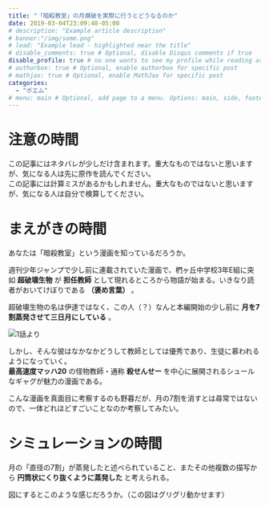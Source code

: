 ```yaml
---
title: "「暗殺教室」の月爆破を実際に行うとどうなるのか"
date: 2019-03-04T23:09:48-05:00
# description: "Example article description"
# banner:"/img/some.png"
# lead: "Example lead - highlighted near the title"
# disable_comments: true # Optional, disable Disqus comments if true
disable_profile: true # no one wants to see my profile while reading articles
# authorbox: true # Optional, enable authorbox for specific post
# mathjax: true # Optional, enable MathJax for specific post
categories:
  - "ポエム"
# menu: main # Optional, add page to a menu. Options: main, side, footer
---
```


# 注意の時間

この記事にはネタバレが少しだけ含まれます。重大なものではないと思いますが、気になる人は先に原作を読んでください。\
この記事には計算ミスがあるかもしれません。重大なものではないと思いますが、気になる人は自分で検算してください。

# まえがきの時間
あなたは「暗殺教室」という漫画を知っているだろうか。

週刊少年ジャンプで少し前に連載されていた漫画で、椚ヶ丘中学校3年E組に突如 **超破壊生物** が **担任教師** として現れるところから物語が始まる。いきなり読者がおいてけぼりである **（褒め言葉）** 。

超破壊生物の名は伊達ではなく、この人（？）なんと本編開始の少し前に **月を7割蒸発させて三日月にしている** 。

![1話より](./intro.jpg)

しかし、そんな彼はなかなかどうして教師としては優秀であり、生徒に慕われるようになっていく。\
 **最高速度マッハ20** の怪物教師・通称 **殺せんせー** を中心に展開されるシュールなギャグが魅力の漫画である。

こんな漫画を真面目に考察するのも野暮だが、月の7割を消すとは尋常ではないので、一体どれほどすごいことなのか考察してみたい。

# シミュレーションの時間

月の「直径の7割」が蒸発したと述べられていること、またその他複数の描写から **円筒状にくり抜くように蒸発した** と考えられる。

図にするとこのような感じだろうか。（この図はグリグリ動かせます）
<script src="https://cdn.plot.ly/plotly-latest.min.js"></script>
<div id="myDiv" style="width:100%;height:100%"></div>

<script type="text/javascript" src="./moonplot.js">
</script>

まずこの部分の体積を求めたいが、手計算することは自分の数学力では無理なので、コンピュータの力に頼ることにする。\
具体的には、大量に乱数を発生させ、そのうち上の領域内に入ったものの数を数えることで体積を求める。これをMonte Carlo法という[^needles]。\

1000万回ほど試行すればおおむね安定した値を得ることができ、消滅した部分が月全体の **58.4%** [^smaller_than_expected]とわかる。
月の質量は地球のおよそ81分の1の7350京トン[^moon_weight]であるので、その58.4%は **4290京トン** [^density]だ。

[^needles]:余談ですが、人力でMonte Carlo法を行って円周率を推定することもできます。cf.[ビュフォンの針](https://ja.wikipedia.org/wiki/%E3%83%93%E3%83%A5%E3%83%95%E3%82%A9%E3%83%B3%E3%81%AE%E9%87%9D#%E3%83%A9%E3%82%B6%E3%83%AA%E3%83%8B%E3%81%AE%E5%AE%9F%E9%A8%93)
[^smaller_than_expected]:直径の7割がなくなった割にそこまで失われてないですね。図を見ると妥当な気もします。
[^moon_weight]:[Wikipedia:月](https://ja.wikipedia.org/wiki/%E6%9C%88%E8%B3%AA%E9%87%8F)
[^density]:月の岩石の密度が一様であることを仮定した。非常にざっくりだがいずれにせよ後述の大惨事は避けられないだろう


よし、じゃあ続けてこれをこれだけの岩石を蒸発させるだけのエネルギーを計算していこう……

と思っていたら、物語終盤で僕を **驚くべき真実** が待っていた。

# 真実の時間

実は月は殺せんせーによって爆破されたのではなく[^not_enough_speed]、 **反物質生成実験の失敗により消滅していたのだった** 。
![138話より](./moon.jpg)
[^not_enough_speed]:そもそも、よく考えれば殺せんせーはおそらく独力では月に行くことすらできない。彼の最高速度はマッハ20だが、[地球を離れるためにはマッハ33が必要](https://ja.wikipedia.org/wiki/%E5%AE%87%E5%AE%99%E9%80%9F%E5%BA%A6#%E7%AC%AC%E4%BA%8C%E5%AE%87%E5%AE%99%E9%80%9F%E5%BA%A6%EF%BC%88%E5%9C%B0%E7%90%83%E8%84%B1%E5%87%BA%E9%80%9F%E5%BA%A6%EF%BC%89)だからである。高高度まで行くことはできても、空気のない宇宙でさらに加速するには自らの肉体をかなりの量放出せねばならず危険が伴うだろう。体の一部を対消滅させる半物質ビームを推進剤にすれば効率的に加速できるだろうが、その技は本編開始時点では習得していない

これ以上詳しく書くとネタバレになってしまうのでここで止めておく。

反物質とはなにかを説明できるほどの学が自分にはないので、とりあえず月の58.4%は「蒸発したのではなく、この世のどこからも消え去った」ことにする。\

消えた分の質量は、有名な$E=mc^2$の式にしたがってエネルギーに変換される。\
$E$がエネルギー、$m$が質量であり、$c$は光速である。光速はとても大きな値なので、これは「質量は莫大なエネルギーに等価である」または「エネルギーはごく少ない質量に等価である」ということを表した式である。\

たとえば物が燃えるときなども質量は減少しているが、小さすぎて感知できない。広島型原爆ですら **反応したウランが900g足らず、実際に消失した量に至ってはたったの0.6g強** と推測されている[^little_boy]。

[^little_boy]:[Wikipedia:広島型原爆](https://ja.wikipedia.org/wiki/%E3%83%AA%E3%83%88%E3%83%AB%E3%83%9C%E3%83%BC%E3%82%A4)

おわかりいただけるだろうか。原爆で0.6gだったのが、今回消滅した量は **4290京トン** である。桁が違うどころの話ではない。

# 計算の時間

## エネルギー量
発生するエネルギー量を実際に計算すると、

$$
E=mc^2=4.29\times 10^9\times (299792458)^2=3.856\times 10^{36} \mathrm{J}
$$

わかりやすく言い換えると、これは次のようになる。

* 広島型原爆 600垓発分[^little_boy]
* 人類史上最大の核爆弾ツァーリ・ボンバ 1900京発分[^tsar]
* 確認されているなかで史上最大の隕石の衝突 10兆回分[^Vredefort]
* 太陽から放射される光エネルギーの総量 317年分[^sol]

[^tsar]:[Wikipedia:ツァーリ・ボンバ](https://ja.wikipedia.org/wiki/%E3%83%84%E3%82%A1%E3%83%BC%E3%83%AA%E3%83%BB%E3%83%9C%E3%83%B3%E3%83%90)
[^Vredefort]:[Wikipedia:フレデフォート・ドーム](https://ja.wikipedia.org/wiki/%E3%83%95%E3%83%AC%E3%83%87%E3%83%95%E3%82%A9%E3%83%BC%E3%83%88%E3%83%BB%E3%83%89%E3%83%BC%E3%83%A0)
[^sol]:[Wikipedia:太陽](https://ja.wikipedia.org/wiki/%E5%A4%AA%E9%99%BD)

 **わかりやすくなってない。** 

## 地球に到達するエネルギー量

これだけの規模の爆発が起こったら地球にも凄まじい影響が出るのではなかろうか[^moon_evaporates]。
[^moon_evaporates]:そもそも月の残りがどう考えても蒸発するがそれはそれ。

簡単のため、エネルギーのすべてが光で伝わるとする[^justification]。また、爆発のエネルギーは全方向に均等に放たれるものとしよう。
[^justification]:宇宙はほぼ真空なので、それほどまずい仮定ではないと思う。

地球の半径は6400km,地球と月の距離は384400kmなので、地球に到達するエネルギーは総エネルギー量の
$$
\frac{6400^2\pi}{4\pi \times 384400^2} = 0.00692... \%
$$
になる。
たったの0.007%！

なので、実際地球に到達するエネルギーは
$$
3.856\times 10^{36} \mathrm{J} \rightarrow 2.672\times 10^{32} \mathrm{J}
$$
程度にまで抑えられる。

少なくなったように見えるが、これでもまだ **太陽から地球が受けるエネルギー2.19年分** だ。仮に甘く見積もって月の消滅が丸1日かけて起こったとして、 **月から降り注ぐ光の強さは通常の太陽光の961億倍** [^solar_power]。これが丸1日かけて地球上にまんべんなく降り注ぐわけで、おそらく植生が壊滅するだけならまだマシな方、地表は灼熱地獄と化し人類は死に絶えるだろう。
 **焼け石に水とはまさにこのことである。** 

![138話より](./earth.jpg)

[^solar_power]:太陽光の強度を[Wikipedia](https://ja.wikipedia.org/wiki/%E5%A4%AA%E9%99%BD%E3%82%A8%E3%83%8D%E3%83%AB%E3%82%AE%E3%83%BC#/media/File:Solar_land_area.png)を参考に平均$250\mathrm{W/m^2}$とした

# あとがきの時間

割と昔から空想科学読本みたいなのを書くのが夢で、ちょうどいい題材があったので書いてみました。楽しんでいただけたなら幸いです。\
こういうこと考えてると割と簡単に人類滅亡しちゃうので人類にはもっと頑張って欲しいですね（？）。

以上です
